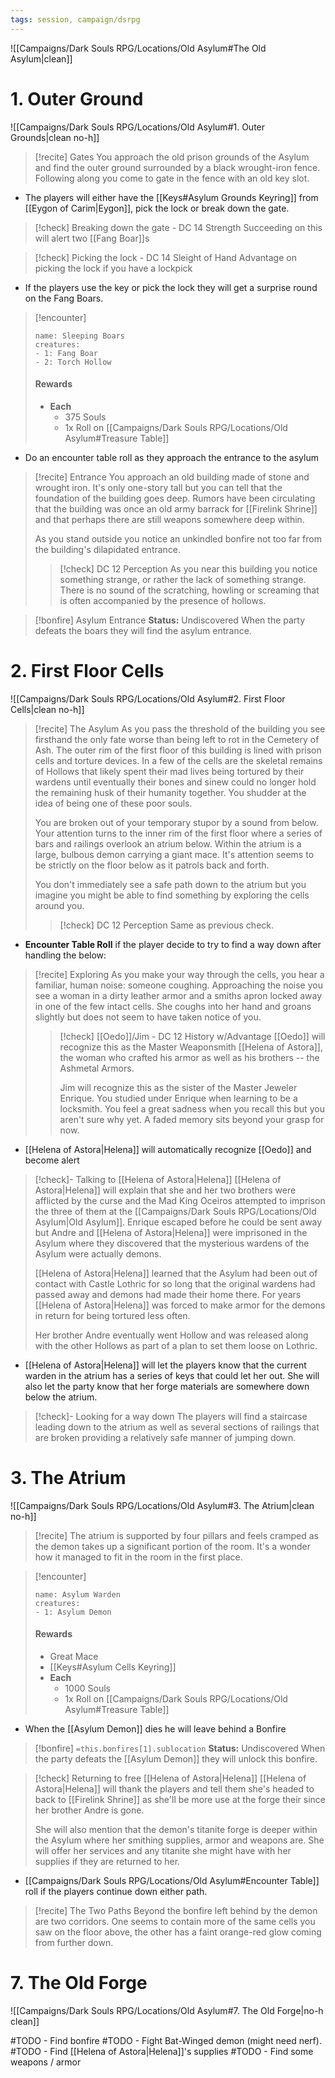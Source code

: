 ```yaml
---
tags: session, campaign/dsrpg
---
```


![[Campaigns/Dark Souls RPG/Locations/Old Asylum#The Old Asylum|clean]]

# 1. Outer Ground
![[Campaigns/Dark Souls RPG/Locations/Old Asylum#1. Outer Grounds|clean no-h]]

> [!recite] Gates
> You approach the old prison grounds of the Asylum and find the outer ground surrounded by a black wrought-iron fence. Following along you come to gate in the fence with an old key slot.

- The players will either have the [[Keys#Asylum Grounds Keyring]] from [[Eygon of Carim|Eygon]], pick the lock or break down the gate.

> [!check] Breaking down the gate - DC 14 Strength
> Succeeding on this will alert two [[Fang Boar]]s

> [!check] Picking the lock - DC 14 Sleight of Hand 
> Advantage on picking the lock if you have a lockpick

- If the players use the key or pick the lock they will get a surprise round on the Fang Boars.

> [!encounter]
> 
>```encounter
>name: Sleeping Boars
>creatures:
> - 1: Fang Boar
>- 2: Torch Hollow
>```
>#### Rewards
> - **Each**
> 	- 375 Souls
> 	- 1x Roll on [[Campaigns/Dark Souls RPG/Locations/Old Asylum#Treasure Table]]

- Do an encounter table roll as they approach the entrance to the asylum

> [!recite] Entrance
> You approach an old building made of stone and wrought iron. It's only one-story tall but you can tell that the foundation of the building goes deep. Rumors have been circulating that the building was once an old army barrack for [[Firelink Shrine]] and that perhaps there are still weapons somewhere deep within.
> 
> As you stand outside you notice an unkindled bonfire not too far from the building's dilapidated entrance.
>> [!check] DC 12 Perception 
>> As you near this building you notice something strange, or rather the lack of something strange. There is no sound of the scratching, howling or screaming that is often accompanied by the presence of hollows.

> [!bonfire] Asylum Entrance
> **Status:** Undiscovered
> When the party defeats the boars they will find the asylum entrance.

# 2. First Floor Cells
![[Campaigns/Dark Souls RPG/Locations/Old Asylum#2. First Floor Cells|clean no-h]]

> [!recite] The Asylum
> As you pass the threshold of the building you see firsthand the only fate worse than being left to rot in the Cemetery of Ash. The outer rim of the first floor of this building is lined with prison cells and torture devices. In a few of the cells are the skeletal remains of Hollows that likely spent their mad lives being tortured by their wardens until eventually their bones and sinew could no longer hold the remaining husk of their humanity together. You shudder at the idea of being one of these poor souls. 
> 
> You are broken out of your temporary stupor by a sound from below. Your attention turns to the inner rim of the first floor where a series of bars and railings overlook an atrium below. Within the atrium is a large, bulbous demon carrying a giant mace. It's attention seems to be strictly on the floor below as it patrols back and forth.
> 
> You don't immediately see a safe path down to the atrium but you imagine you might be able to find something by exploring the cells around you.
>> [!check]  DC 12 Perception 
>> Same as previous check.

- **Encounter Table Roll** if the player decide to try to find a way down after handling the below:

> [!recite] Exploring
> As you make your way through the cells, you hear a familiar, human noise: someone coughing. Approaching the noise you see a woman in a dirty leather armor and a smiths apron locked away in one of the few intact cells. She coughs into her hand and groans slightly but does not seem to have taken notice of you. 
>> [!check] [[Oedo]]/Jim - DC 12 History w/Advantage
>> [[Oedo]] will recognize this as the Master Weaponsmith [[Helena of Astora]], the woman who crafted his armor as well as his brothers -- the Ashmetal Armors.
>> 
>> Jim will recognize this as the sister of the Master Jeweler Enrique. You studied under Enrique when learning to be a locksmith. You feel a great sadness when you recall this but you aren't sure why yet. A faded memory sits beyond your grasp for now.

- [[Helena of Astora|Helena]] will automatically recognize [[Oedo]] and become alert

>[!check]- Talking to [[Helena of Astora|Helena]]
> [[Helena of Astora|Helena]] will explain that she and her two brothers were afflicted by the curse and the Mad King Oceiros attempted to imprison the three of them at the [[Campaigns/Dark Souls RPG/Locations/Old Asylum|Old Asylum]]. Enrique escaped before he could be sent away but Andre and [[Helena of Astora|Helena]] were imprisoned in the Asylum where they discovered that the mysterious wardens of the Asylum were actually demons.
> 
> [[Helena of Astora|Helena]] learned that the Asylum had been out of contact with Castle Lothric for so long that the original wardens had passed away and demons had made their home there. For years [[Helena of Astora|Helena]] was forced to make armor for the demons in return for being tortured less often.
> 
> Her brother Andre eventually went Hollow and was released along with the other Hollows as part of a plan to set them loose on Lothric.
> 

- [[Helena of Astora|Helena]] will let the players know that the current warden in the atrium has a series of keys that could let her out. She will also let the party know that her forge materials are somewhere down below the atrium.


> [!check]- Looking for a way down
> The players will find a staircase leading down to the atrium as well as several sections of railings that are broken providing a relatively safe manner of jumping down.

# 3. The Atrium
![[Campaigns/Dark Souls RPG/Locations/Old Asylum#3. The Atrium|clean no-h]]

> [!recite]
> The atrium is supported by four pillars and feels cramped as the demon takes up a significant portion of the room. It's a wonder how it managed to fit in the room in the first place.

> [!encounter]
> 
>```encounter
>name: Asylum Warden
>creatures:
> - 1: Asylum Demon
>```
>#### Rewards
> - Great Mace
> - [[Keys#Asylum Cells Keyring]]
> - **Each**
> 	- 1000 Souls
> 	- 1x Roll on [[Campaigns/Dark Souls RPG/Locations/Old Asylum#Treasure Table]]

- When the [[Asylum Demon]] dies he will leave behind a Bonfire

> [!bonfire] `=this.bonfires[1].sublocation`
> **Status:** Undiscovered
> When the party defeats the [[Asylum Demon]] they will unlock this bonfire.

> [!check] Returning to free [[Helena of Astora|Helena]]
> [[Helena of Astora|Helena]] will thank the players and tell them she's headed to back to [[Firelink Shrine]] as she'll be more use at the forge their since her brother Andre is gone.
> 
> She will also mention that the demon's titanite forge is deeper within the Asylum where her smithing supplies, armor and weapons are. She will offer her services and any titanite she might have with her supplies if they are returned to her.

- [[Campaigns/Dark Souls RPG/Locations/Old Asylum#Encounter Table]] roll if the players continue down either path.

> [!recite] The Two Paths
> Beyond the bonfire left behind by the demon are two corridors. One seems to contain more of the same cells you saw on the floor above, the other has a faint orange-red glow coming from further down.


# 7. The Old Forge
![[Campaigns/Dark Souls RPG/Locations/Old Asylum#7. The Old Forge|no-h clean]]

#TODO - Find bonfire
#TODO - Fight Bat-Winged demon (might need nerf).
#TODO - Find [[Helena of Astora|Helena]]'s supplies
#TODO - Find some weapons / armor

